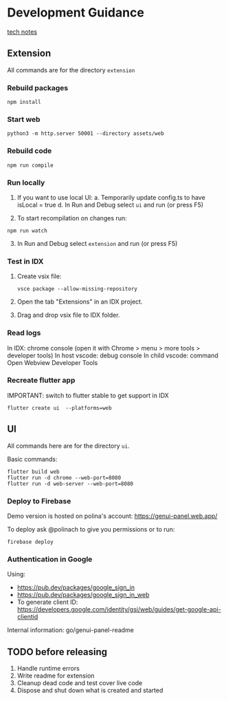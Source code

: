 # Development Guidance

[tech notes](https://docs.google.com/document/d/1ReI23IcRr65cPxu3L4jx5tVqfvmoI2EAOHaucKnkVkg/edit?tab=t.0#heading=h.ijy48vijd9j0)

## Extension

All commands are for the directory `extension`

### Rebuild packages

```
npm install
```

### Start web

```
python3 -m http.server 50001 --directory assets/web
```

### Rebuild code

```
npm run compile
```

### Run locally

1. If you want to use local UI:
    a. Temporarily  update config.ts to have isLocal = true
    d. In Run and Debug select `ui` and run (or press F5)

2. To start recompilation on changes run:

```
npm run watch
```

3. In Run and Debug select `extension` and run (or press F5)

### Test in IDX

1. Create vsix file:

    ```
    vsce package --allow-missing-repository
    ```

2. Open the tab "Extensions" in an IDX project.
3. Drag and drop vsix file to IDX folder.

### Read logs

In IDX: chrome console (open it with Chrome > menu > more tools > developer tools)
In host vscode: debug console
In child vscode: command Open Webview Developer Tools

### Recreate flutter app

IMPORTANT: switch to flutter stable to get support in IDX

```
flutter create ui  --platforms=web
```

## UI

All commands here are for the directory `ui`.


Basic commands:
```
flutter build web
flutter run -d chrome --web-port=8080
flutter run -d web-server --web-port=8080
```

### Deploy to Firebase

Demo version is hosted on polina's account: https://genui-panel.web.app/

To deploy ask @polinach to give you permissions or to run:

```
firebase deploy
```

### Authentication in Google

Using:
* https://pub.dev/packages/google_sign_in
* https://pub.dev/packages/google_sign_in_web
* To generate client ID: https://developers.google.com/identity/gsi/web/guides/get-google-api-clientid

Internal information: go/genui-panel-readme

## TODO before releasing

1. Handle runtime errors
2. Write readme for extension
3. Cleanup dead code and test cover live code
4. Dispose and shut down what is created and started
